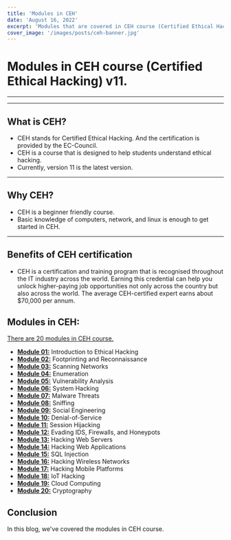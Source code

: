 ```yaml
---
title: 'Modules in CEH'
date: 'August 16, 2022'
excerpt: 'Modules that are covered in CEH course (Certified Ethical Hacking).'
cover_image: '/images/posts/ceh-banner.jpg'
---
```


# Modules in CEH course (Certified Ethical Hacking) v11.
___
___

## What is CEH?
* CEH stands for Certified Ethical Hacking. And the certification is provided by the EC-Council.
* CEH is a course that is designed to help students understand ethical hacking.
* Currently, version 11 is the latest version.
___

## Why CEH?
* CEH is a beginner friendly course.
* Basic knowledge of computers, network, and linux is enough to get started in CEH.
___

## Benefits of CEH certification
* CEH is a certification and training program that is recognised throughout the IT industry across the world. Earning this credential can help you unlock higher-paying job opportunities not only across the country but also across the world. The average CEH-certified expert earns about $70,000 per annum. 

## **Modules in CEH:**

<u>There are 20 modules in CEH course.</u>

* <u>**Module 01:**</u> Introduction to Ethical Hacking
* <u>**Module 02:**</u> Footprinting and Reconnaissance
* <u>**Module 03:**</u> Scanning Networks
* <u>**Module 04:**</u> Enumeration
* <u>**Module 05:**</u> Vulnerability Analysis
* <u>**Module 06:**</u> System Hacking
* <u>**Module 07:**</u> Malware Threats
* <u>**Module 08:**</u> Sniffing
* <u>**Module 09:**</u> Social Engineering
* <u>**Module 10:**</u> Denial-of-Service
* <u>**Module 11:**</u> Session Hijacking
* <u>**Module 12:**</u> Evading IDS, Firewalls, and Honeypots
* <u>**Module 13:**</u> Hacking Web Servers
* <u>**Module 14:**</u> Hacking Web Applications
* <u>**Module 15:**</u> SQL Injection
* <u>**Module 16:**</u> Hacking Wireless Networks
* <u>**Module 17:**</u> Hacking Mobile Platforms
* <u>**Module 18:**</u> IoT Hacking
* <u>**Module 19:**</u> Cloud Computing
* <u>**Module 20:**</u> Cryptography

## Conclusion

In this blog, we've covered the modules in CEH course.